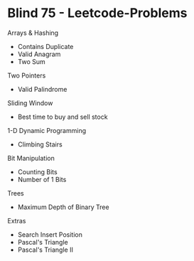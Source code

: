 # Blind 75 - Leetcode-Problems

Arrays & Hashing
 - Contains Duplicate 
 - Valid Anagram 
 - Two Sum

 Two Pointers
 - Valid Palindrome 

Sliding Window
 - Best time to buy and sell stock

1-D Dynamic Programming 
 - Climbing Stairs

Bit Manipulation
 - Counting Bits
 - Number of 1 Bits

Trees
 - Maximum Depth of Binary Tree



Extras
 - Search Insert Position
 - Pascal's Triangle
 - Pascal's Triangle II

